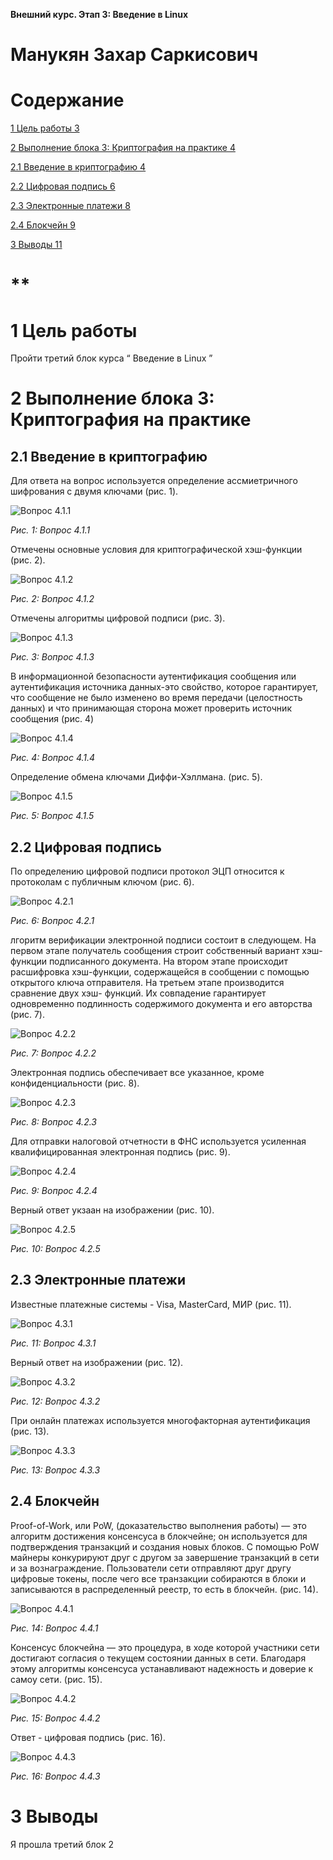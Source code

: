 **Внешний курс. Этап 3: Введение в Linux**
# Манукян Захар Саркисович
#
#
#
#
#
#
#
#
#
#
#
#
#
#
#
#
#
#
#

# Содержание
[1	Цель работы	3](#_toc198388951)

[2	Выполнение блока 3: Криптография на практике	4](#_toc198388952)

[2.1	Введение в криптографию	4](#_toc198388953)

[2.2	Цифровая подпись	6](#_toc198388954)

[2.3	Электронные платежи	8](#_toc198388955)

[2.4	Блокчейн	9](#_toc198388956)

[3	Выводы	11](#_toc198388957)


# <a name="_toc198388951"></a><a name="цель-работы"></a>**	
#
#
#
#
#
#
#
#
#

# **1	Цель работы**
Пройти третий блок курса “ Введение в Linux ”
#
#
#
#
#
#
#
#
#
#
#
#

# <a name="_toc198388952"></a><a name="xae11aa5677c021e61341e8f95a15355f8bb645a"></a>**2	Выполнение блока 3: Криптография на практике**
## <a name="_toc198388953"></a><a name="введение-в-криптографию"></a>**2.1	Введение в криптографию**
Для ответа на вопрос используется определение ассмиетричного шифрования с двумя ключами (рис. 1).

![Вопрос 4.1.1](Aspose.Words.225b1453-bd67-4e42-8a85-b6b3137d826c.001.png)

*Рис. 1: Вопрос 4.1.1*

Отмечены основные условия для криптографической хэш-функции (рис. 2).

![Вопрос 4.1.2](Aspose.Words.225b1453-bd67-4e42-8a85-b6b3137d826c.002.png)

*Рис. 2: Вопрос 4.1.2*

Отмечены алгоритмы цифровой подписи (рис. 3).

![Вопрос 4.1.3](Aspose.Words.225b1453-bd67-4e42-8a85-b6b3137d826c.003.png)

*Рис. 3: Вопрос 4.1.3*

В информационной безопасности аутентификация сообщения или аутентификация источника данных-это свойство, которое гарантирует, что сообщение не было изменено во время передачи (целостность данных) и что принимающая сторона может проверить источник сообщения (рис. 4)

![Вопрос 4.1.4](Aspose.Words.225b1453-bd67-4e42-8a85-b6b3137d826c.004.png)

*Рис. 4: Вопрос 4.1.4*

Определение обмена ключами Диффи-Хэллмана. (рис. 5).

![Вопрос 4.1.5](Aspose.Words.225b1453-bd67-4e42-8a85-b6b3137d826c.005.png)

*Рис. 5: Вопрос 4.1.5*
##
##
##
##
##
##
##


## <a name="_toc198388954"></a><a name="цифровая-подпись"></a>**2.2	Цифровая подпись**
По определению цифровой подписи протокол ЭЦП относится к протоколам с публичным ключом (рис. 6).

![Вопрос 4.2.1](Aspose.Words.225b1453-bd67-4e42-8a85-b6b3137d826c.006.png)

*Рис. 6: Вопрос 4.2.1*

лгоритм верификации электронной подписи состоит в следующем. На первом этапе получатель сообщения строит собственный вариант хэш-функции подписанного документа. На втором этапе происходит расшифровка хэш-функции, содержащейся в сообщении с помощью открытого ключа отправителя. На третьем этапе производится сравнение двух хэш- функций. Их совпадение гарантирует одновременно подлинность содержимого документа и его авторства (рис. 7).

![Вопрос 4.2.2](Aspose.Words.225b1453-bd67-4e42-8a85-b6b3137d826c.007.png)

*Рис. 7: Вопрос 4.2.2*

Электронная подпись обеспечивает все указанное, кроме конфиденциальности (рис. 8).

![Вопрос 4.2.3](Aspose.Words.225b1453-bd67-4e42-8a85-b6b3137d826c.008.png)

*Рис. 8: Вопрос 4.2.3*

Для отправки налоговой отчетности в ФНС используется усиленная квалифицированная электронная подпись (рис. 9).

![Вопрос 4.2.4](Aspose.Words.225b1453-bd67-4e42-8a85-b6b3137d826c.009.png)

*Рис. 9: Вопрос 4.2.4*

Верный ответ укзаан на изображении (рис. 10).

![Вопрос 4.2.5](Aspose.Words.225b1453-bd67-4e42-8a85-b6b3137d826c.010.png)

*Рис. 10: Вопрос 4.2.5*
##
##
##
##
##
##
##
##
##

## <a name="_toc198388955"></a><a name="электронные-платежи"></a>**2.3	Электронные платежи**
Известные платежные системы - Visa, MasterCard, МИР (рис. 11).

![Вопрос 4.3.1](Aspose.Words.225b1453-bd67-4e42-8a85-b6b3137d826c.011.png)

*Рис. 11: Вопрос 4.3.1*

Верный ответ на изображении (рис. 12).

![Вопрос 4.3.2](Aspose.Words.225b1453-bd67-4e42-8a85-b6b3137d826c.012.png)

*Рис. 12: Вопрос 4.3.2*

При онлайн платежах используется многофакторная аутентификация (рис. 13).

![Вопрос 4.3.3](Aspose.Words.225b1453-bd67-4e42-8a85-b6b3137d826c.013.png)

*Рис. 13: Вопрос 4.3.3*
## <a name="_toc198388956"></a><a name="блокчейн"></a>**2.4	Блокчейн**
Proof-of-Work, или PoW, (доказательство выполнения работы) — это алгоритм достижения консенсуса в блокчейне; он используется для подтверждения транзакций и создания новых блоков. С помощью PoW майнеры конкурируют друг с другом за завершение транзакций в сети и за вознаграждение. Пользователи сети отправляют друг другу цифровые токены, после чего все транзакции собираются в блоки и записываются в распределенный реестр, то есть в блокчейн. (рис. 14).

![Вопрос 4.4.1](Aspose.Words.225b1453-bd67-4e42-8a85-b6b3137d826c.014.png)

*Рис. 14: Вопрос 4.4.1*

Консенсус блокчейна — это процедура, в ходе которой участники сети достигают согласия о текущем состоянии данных в сети. Благодаря этому алгоритмы консенсуса устанавливают надежность и доверие к самоу сети. (рис. 15).

![Вопрос 4.4.2](Aspose.Words.225b1453-bd67-4e42-8a85-b6b3137d826c.015.png)

*Рис. 15: Вопрос 4.4.2*

Ответ - цифровая подпись (рис. 16).

![Вопрос 4.4.3](Aspose.Words.225b1453-bd67-4e42-8a85-b6b3137d826c.016.png)

*Рис. 16: Вопрос 4.4.3*
#
#
#
#
#
#
#
#
#
#

# <a name="_toc198388957"></a><a name="выводы"></a>**3	Выводы**
Я прошла третий блок
2

